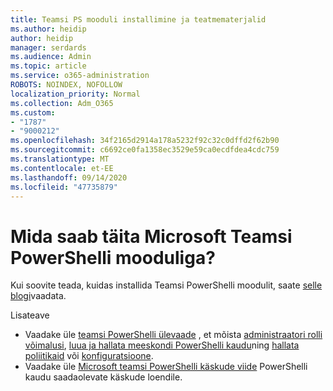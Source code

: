 ```yaml
---
title: Teamsi PS mooduli installimine ja teatmematerjalid
ms.author: heidip
author: heidip
manager: serdards
ms.audience: Admin
ms.topic: article
ms.service: o365-administration
ROBOTS: NOINDEX, NOFOLLOW
localization_priority: Normal
ms.collection: Adm_O365
ms.custom:
- "1787"
- "9000212"
ms.openlocfilehash: 34f2165d2914a178a5232f92c32c0dffd2f62b90
ms.sourcegitcommit: c6692ce0fa1358ec3529e59ca0ecdfdea4cdc759
ms.translationtype: MT
ms.contentlocale: et-EE
ms.lasthandoff: 09/14/2020
ms.locfileid: "47735879"
---
```

# <a name="what-you-can-accomplish-with-microsoft-teams-powershell-module"></a>Mida saab täita Microsoft Teamsi PowerShelli mooduliga?

Kui soovite teada, kuidas installida Teamsi PowerShelli moodulit, saate [selle blogi](https://blogs.technet.microsoft.com/skypehybridguy/2017/11/07/microsoft-teams-powershell-support/)vaadata.

Lisateave

- Vaadake üle [teamsi PowerShelli ülevaade](https://docs.microsoft.com/MicrosoftTeams/teams-powershell-overview) , et mõista [administraatori rolli võimalusi](https://docs.microsoft.com/MicrosoftTeams/using-admin-roles), [luua ja hallata meeskondi PowerShelli kaudu](https://docs.microsoft.com/MicrosoftTeams/teams-powershell-overview#creating-and-managing-teams-via-powershell)ning [hallata poliitikaid](https://docs.microsoft.com/MicrosoftTeams/teams-powershell-overview#managing-policies-via-powershell) või [konfiguratsioone](https://docs.microsoft.com/MicrosoftTeams/teams-powershell-overview#managing-configurations-via-powershell). 
- Vaadake üle [Microsoft teamsi PowerShelli käskude viide](https://docs.microsoft.com/powershell/module/teams/?view=teams-ps) PowerShelli kaudu saadaolevate käskude loendile. 
